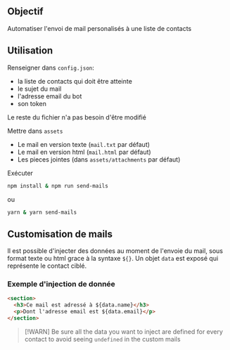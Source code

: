 ## Objectif

Automatiser l'envoi de mail personalisés à une liste de contacts

## Utilisation

Renseigner dans `config.json`:

- la liste de contacts qui doit être atteinte
- le sujet du mail
- l'adresse email du bot
- son token

Le reste du fichier n'a pas besoin d'être modifié

Mettre dans `assets`

- Le mail en version texte (`mail.txt` par défaut)
- Le mail en version html (`mail.html` par défaut)
- Les pieces jointes (dans `assets/attachments` par défaut)

Exécuter

```bash
npm install & npm run send-mails
```

ou

```bash
yarn & yarn send-mails
```

## Customisation de mails

Il est possible d'injecter des données au moment de l'envoie du mail, sous format texte ou html grace à la syntaxe `${}`.
Un objet `data` est exposé qui représente le contact ciblé.

### Exemple d'injection de donnée

```html
<section>
  <h3>Ce mail est adressé à ${data.name}</h3>
  <p>Dont l'adresse email est ${data.email}</p>
</section>
```

> [!WARN]
> Be sure all the data you want to inject are defined for every contact to avoid seeing `undefined` in the custom mails
